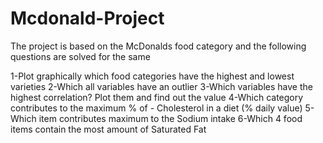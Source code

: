 # Mcdonald-Project
The project is based on the McDonalds food category and the following questions are solved for the same

1-Plot graphically which food categories have the highest and lowest varieties
2-Which all variables have an outlier
3-Which variables have the highest correlation? Plot them and find out the value
4-Which category contributes to the maximum % of - Cholesterol in a diet (% daily value)
5-Which item contributes maximum to the Sodium intake
6-Which 4 food items contain the most amount of Saturated Fat

